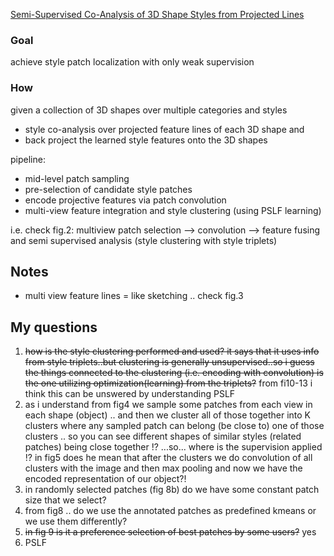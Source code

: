 
[Semi-Supervised Co-Analysis of 3D Shape Styles from Projected Lines](https://www.cs.sfu.ca/~haoz/pubs/yu_tog18_style.pdf)

### Goal
achieve style patch localization with only weak supervision

### How
given a collection of 3D shapes over multiple categories and styles

- style co-analysis over projected feature lines of each 3D shape and
- back project the learned style features onto the 3D shapes

pipeline:
- mid-level patch sampling
- pre-selection of candidate style patches
- encode projective features via patch convolution
- multi-view feature integration and style clustering (using PSLF learning)

i.e. check fig.2: multiview patch selection --> convolution --> feature fusing and semi supervised analysis (style clustering with style triplets)

Notes
---
- multi view feature lines = like sketching .. check fig.3

My questions
---
1. ~~how is the style clustering performed and used? it says that it uses info from style triplets..but clustering is generally unsupervised..so i guess the things connected to the clustering (i.e. encoding with convolution) is the one utilizing optimization(learning) from the triplets?~~ from fi10-13 i think this can be unswered by understanding PSLF
2. as i understand from fig4 we sample some patches from each view in each shape (object) .. and then we cluster all of those together into K clusters where any sampled patch can belong (be close to) one of those clusters .. so you can see different shapes of similar styles (related patches) being close together !? ...so... where is the supervision applied !? in fig5 does he mean that after the clusters we do convolution of all clusters with the image and then max pooling and now we have the encoded representation of our object?!
3. in randomly selected patches (fig 8b) do we have some constant patch size that we select?
4. from fig8 .. do we use the annotated patches as predefined kmeans or we use them differently?
5. ~~in fig 9 is it a preference selection of best patches by some users?~~ yes
6. PSLF

